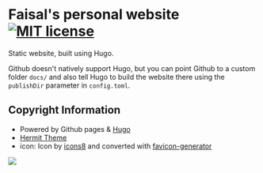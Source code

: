 # Faisal's personal website [![MIT license](https://img.shields.io/badge/license-MIT-lightgrey.svg)](https://raw.githubusercontent.com/qirh/faisal/master/LICENSE)

Static website, built using Hugo.

Github doesn't natively support Hugo, but you can point Github to a custom folder `docs/` and also tell Hugo to build the website there using the `publishDir` parameter in `config.toml`.

## Copyright Information
  * Powered by Github pages & [Hugo](https://github.com/gohugoio/hugo)
  * [Hermit Theme ](https://themes.gohugo.io/hermit/)
  * icon: Icon by [icons8](https://icons8.com) and converted with [favicon-generator](https://favicon-generator.org)



<img src="https://pics.me.me/he-must-be-spanish-soy-milk-milk-il-41060910.png"/>
